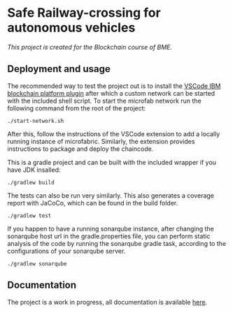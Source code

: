 # Safe Railway-crossing for autonomous vehicles

_This project is created for the Blockchain course of BME._

## Deployment and usage

The recommended way to test the project out is to install the [VSCode IBM blockchain platform plugin](https://marketplace.visualstudio.com/items?itemName=IBMBlockchain.ibm-blockchain-platform) after which a custom network can be started with the included shell script.
To start the microfab network run the following command from the root of the project:
```
./start-network.sh
```
After this, follow the instructions of the VSCode extension to add a locally running instance of microfabric. Similarly, the extension provides 
instructions to package and deploy the chaincode.

This is a gradle project and can be built with the included wrapper if you have JDK insalled:
```
./gradlew build
```
The tests can also be run very similarly. This also generates a coverage report with JaCoCo, which can be found in the build folder.
```
./gradlew test
```
If you happen to have a running sonarqube instance, after changing the sonarqube host url in the gradle.properties file, you can perform
static analysis of the code by running the sonarqube gradle task, according to the configurations of your sonarqube server.
```
./gradlew sonarqube
```

## Documentation

The project is a work in progress, all documentation is available [here](/docs/).
